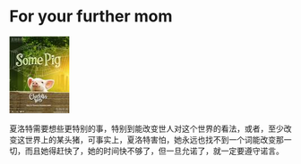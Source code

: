 # For your further mom

<img src="fig/somepig.jpg">




> 
  夏洛特需要想些更特别的事，特别到能改变世人对这个世界的看法，或者，至少改变这世界上的某头猪，可事实上，夏洛特害怕，她永远也找不到一个词能改变那一切，而且她得赶快了，她的时间快不够了，但一旦允诺了，就一定要遵守诺言。


